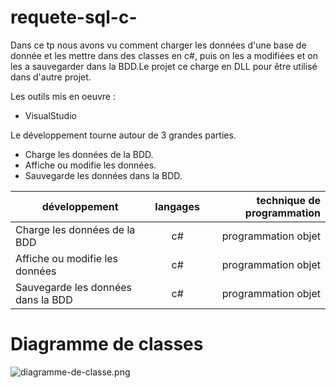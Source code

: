 # requete-sql-c-
Dans ce tp nous avons vu comment charger les données d'une base de donnée et les mettre dans des classes en c#, puis on les a modifiées et on les a sauvegarder dans la BDD.Le projet ce charge en DLL pour être utilisé dans d'autre projet.
 
 Les outils mis en oeuvre :
 * VisualStudio
 
 Le développement tourne autour de 3 grandes parties.
 * Charge les données de la BDD.
 * Affiche ou modifie les données.
 * Sauvegarde les données dans la BDD.
 
 |développement          |langages |technique de programmation                           |
|-----------------------|:-------:|----------------------------------------------------:|
|Charge les données de la BDD |c#|programmation objet|
|Affiche ou modifie les données|c#|programmation objet|
|Sauvegarde les données dans la BDD|c#|programmation objet|
 
 # Diagramme de classes
  ![diagramme-de-classe.png](https://github.com/adesheulles/requete-sql-c-/tree/master/image/diagramme-de-classe.PNG)


